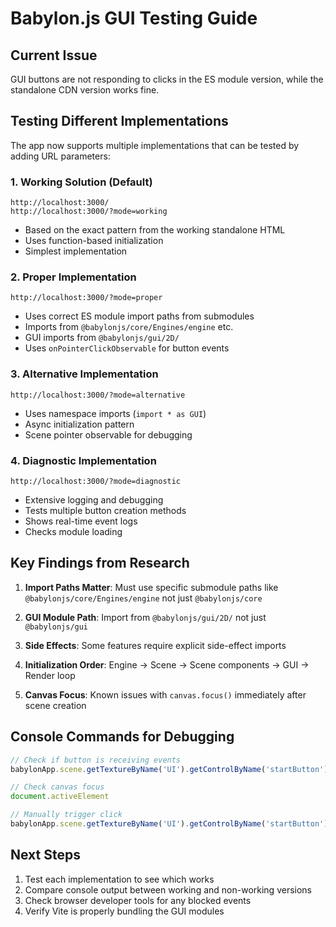 # Babylon.js GUI Testing Guide

## Current Issue
GUI buttons are not responding to clicks in the ES module version, while the standalone CDN version works fine.

## Testing Different Implementations

The app now supports multiple implementations that can be tested by adding URL parameters:

### 1. Working Solution (Default)
```
http://localhost:3000/
http://localhost:3000/?mode=working
```
- Based on the exact pattern from the working standalone HTML
- Uses function-based initialization
- Simplest implementation

### 2. Proper Implementation
```
http://localhost:3000/?mode=proper
```
- Uses correct ES module import paths from submodules
- Imports from `@babylonjs/core/Engines/engine` etc.
- GUI imports from `@babylonjs/gui/2D/`
- Uses `onPointerClickObservable` for button events

### 3. Alternative Implementation
```
http://localhost:3000/?mode=alternative
```
- Uses namespace imports (`import * as GUI`)
- Async initialization pattern
- Scene pointer observable for debugging

### 4. Diagnostic Implementation
```
http://localhost:3000/?mode=diagnostic
```
- Extensive logging and debugging
- Tests multiple button creation methods
- Shows real-time event logs
- Checks module loading

## Key Findings from Research

1. **Import Paths Matter**: Must use specific submodule paths like `@babylonjs/core/Engines/engine` not just `@babylonjs/core`

2. **GUI Module Path**: Import from `@babylonjs/gui/2D/` not just `@babylonjs/gui`

3. **Side Effects**: Some features require explicit side-effect imports

4. **Initialization Order**: Engine → Scene → Scene components → GUI → Render loop

5. **Canvas Focus**: Known issues with `canvas.focus()` immediately after scene creation

## Console Commands for Debugging

```javascript
// Check if button is receiving events
babylonApp.scene.getTextureByName('UI').getControlByName('startButton')

// Check canvas focus
document.activeElement

// Manually trigger click
babylonApp.scene.getTextureByName('UI').getControlByName('startButton').onPointerUpObservable.notifyObservers()
```

## Next Steps

1. Test each implementation to see which works
2. Compare console output between working and non-working versions
3. Check browser developer tools for any blocked events
4. Verify Vite is properly bundling the GUI modules